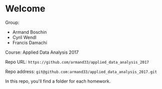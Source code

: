 # Welcome
Group:
- Armand Boschin
- Cyril Wendl
- Francis Damachi

Course: Applied Data Analysis 2017

Repo URL: `https://github.com/armand33/applied_data_analysis_2017`

Repo address: `git@github.com:armand33/applied_data_analysis_2017.git`

In this repo, you'll find a folder for each homework.
